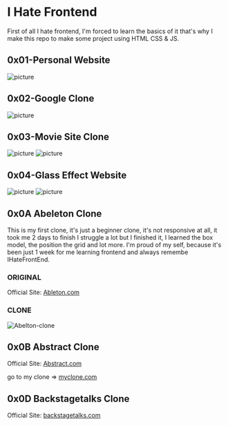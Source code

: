 # I Hate Frontend

First of all I hate frontend, I'm forced to learn the basics of it that's why I make this repo to make some project using HTML CSS & JS.

## 0x01-Personal Website
![picture](./media/personalCard.png)

## 0x02-Google Clone
![picture](./media/google.png)

## 0x03-Movie Site Clone
![picture](./media/movies.png)
![picture](./media/moviesresponsive.png)

## 0x04-Glass Effect Website
![picture](./media/adidas.png)
![picture](./media/adidasPhone.png)

## 0x0A Abeleton Clone
This is my first clone, it's just a beginner clone, it's not responsive at all, it took me 2 days to finish I struggle a lot but I finished it, I learned the box model, the position the grid and lot more. I'm proud of my self, because it's been just 1 week for me learning frontend and always remembe IHateFrontEnd.

### ORIGINAL
Official Site:		[Ableton.com](https://www.ableton.com/en/about)

### CLONE
![Abelton-clone](./media/Ableton-clone.png)

## 0x0B Abstract Clone
Official Site: [Abstract.com](https://help.abstract.com/hc/en-us)

go to my clone => [myclone.com](https://thenew-programer.github.io/myclone.com/)

## 0x0D Backstagetalks Clone
Official Site: [backstagetalks.com](https://backstagetalks.com)
